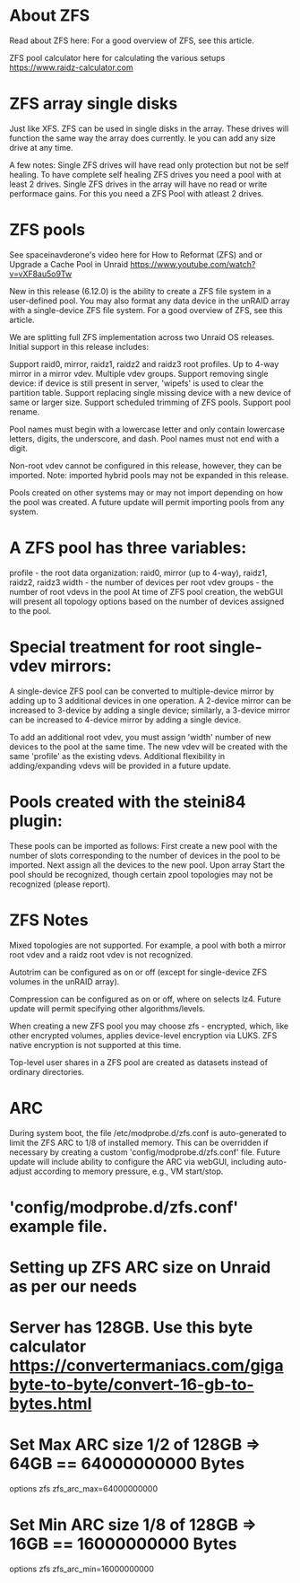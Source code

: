 # About ZFS

Read about ZFS here: For a good overview of ZFS, see this article.

ZFS pool calculator here for calculating the various setups https://www.raidz-calculator.com

# ZFS array single disks

Just like XFS. ZFS can be used in single disks in the array. These drives will function the same way the array does currently. Ie you can add any size drive at any time. 

A few notes: Single ZFS drives will have read only protection but not be self healing. To have complete self healing ZFS drives you need a pool with at least 2 drives. Single ZFS drives in the array will have no read or write performace gains. For this you need a ZFS Pool with atleast 2 drives.

# ZFS pools

See spaceinavderone's video here for How to Reformat (ZFS) and or Upgrade a Cache Pool in Unraid https://www.youtube.com/watch?v=vXF8au5o9Tw

New in this release (6.12.0) is the ability to create a ZFS file system in a user-defined pool. You may also format any data device in the unRAID array with a single-device ZFS file system. For a good overview of ZFS, see this article.

We are splitting full ZFS implementation across two Unraid OS releases. Initial support in this release includes:

Support raid0, mirror, raidz1, raidz2 and raidz3 root profiles. Up to 4-way mirror in a mirror vdev. Multiple vdev groups.
Support removing single device: if device is still present in server, 'wipefs' is used to clear the partition table.
Support replacing single missing device with a new device of same or larger size.
Support scheduled trimming of ZFS pools.
Support pool rename.

Pool names must begin with a lowercase letter and only contain lowercase letters, digits, the underscore, and dash. Pool names must not end with a digit.

Non-root vdev cannot be configured in this release, however, they can be imported. Note: imported hybrid pools may not be expanded in this release.

Pools created on other systems may or may not import depending on how the pool was created. A future update will permit importing pools from any system.

# A ZFS pool has three variables:

profile - the root data organization: raid0, mirror (up to 4-way), raidz1, raidz2, raidz3
width - the number of devices per root vdev
groups - the number of root vdevs in the pool
At time of ZFS pool creation, the webGUI will present all topology options based on the number of devices assigned to the pool.

# Special treatment for root single-vdev mirrors:

A single-device ZFS pool can be converted to multiple-device mirror by adding up to 3 additional devices in one operation.
A 2-device mirror can be increased to 3-device by adding a single device; similarly, a 3-device mirror can be increased to 4-device mirror by adding a single device.

To add an additional root vdev, you must assign 'width' number of new devices to the pool at the same time. The new vdev will be created with the same 'profile' as the existing vdevs. Additional flexibility in adding/expanding vdevs will be provided in a future update.

# Pools created with the steini84 plugin: 

These pools can be imported as follows: First create a new pool with the number of slots corresponding to the number of devices in the pool to be imported. Next assign all the devices to the new pool. Upon array Start the pool should be recognized, though certain zpool topologies may not be recognized (please report).

# ZFS Notes

Mixed topologies are not supported. For example, a pool with both a mirror root vdev and a raidz root vdev is not recognized.

Autotrim can be configured as on or off (except for single-device ZFS volumes in the unRAID array).

Compression can be configured as on or off, where on selects lz4. Future update will permit specifying other algorithms/levels.

When creating a new ZFS pool you may choose zfs - encrypted, which, like other encrypted volumes, applies device-level encryption via LUKS. ZFS native encryption is not supported at this time.

Top-level user shares in a ZFS pool are created as datasets instead of ordinary directories.

# ARC

During system boot, the file /etc/modprobe.d/zfs.conf is auto-generated to limit the ZFS ARC to 1/8 of installed memory. This can be overridden if necessary by creating a custom 'config/modprobe.d/zfs.conf' file. Future update will include ability to configure the ARC via webGUI, including auto-adjust according to memory pressure, e.g., VM start/stop.

# 'config/modprobe.d/zfs.conf' example file.

# Setting up ZFS ARC size on Unraid as per our needs
# Server has 128GB. Use this byte calculator https://convertermaniacs.com/gigabyte-to-byte/convert-16-gb-to-bytes.html 
# Set Max ARC size 1/2 of 128GB => 64GB == 64000000000 Bytes

options zfs zfs_arc_max=64000000000
 
# Set Min ARC size 1/8 of 128GB => 16GB == 16000000000 Bytes

options zfs zfs_arc_min=16000000000

